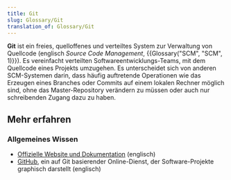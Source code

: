 ```yaml
---
title: Git
slug: Glossary/Git
translation_of: Glossary/Git
---
```

**Git** ist ein freies, quelloffenes und verteiltes System zur Verwaltung von Quellcode (englisch _Source Code Management_, {{Glossary("SCM", "SCM", 1)}}). Es vereinfacht verteilten Softwareentwicklungs-Teams, mit dem Quellcode eines Projekts umzugehen. Es unterscheidet sich von anderen SCM-Systemen darin, dass häufig auftretende Operationen wie das Erzeugen eines Branches oder Commits auf einem lokalen Rechner möglich sind, ohne das Master-Repository verändern zu müssen oder auch nur schreibenden Zugang dazu zu haben.

## Mehr erfahren

### Allgemeines Wissen

- [Offizielle Website und Dokumentation](http://git-scm.com/) (englisch)
- [GitHub](https://github.com/), ein auf Git basierender Online-Dienst, der Software-Projekte graphisch darstellt (englisch)
